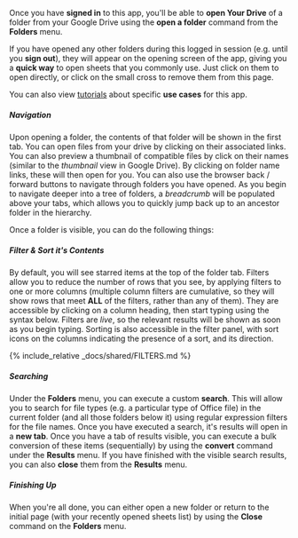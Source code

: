 Once you have __signed in__ to this app, you'll be able to __open Your Drive__ of a folder from your Google Drive using the __open a folder__ command from the __Folders__ menu.

If you have opened any other folders during this logged in session (e.g. until you __sign out__), they will appear on the opening screen of the app, giving you a __quick way__ to open sheets that you commonly use. Just click on them to open directly, or click on the small cross to remove them from this page.

You can also view [tutorials](#tutorials) about specific __use cases__ for this app.

##### Navigation

Upon opening a folder, the contents of that folder will be shown in the first tab. You can open files from your drive by clicking on their associated links. You can also preview a thumbnail of compatible files by click on their names (similar to the _thumbnail_ view in Google Drive). By clicking on folder name links, these will then open for you. You can also use the browser back / forward buttons to navigate through folders you have opened. As you begin to navigate deeper into a tree of folders, a _breadcrumb_ will be populated above your tabs, which allows you to quickly jump back up to an ancestor folder in the hierarchy.

Once a folder is visible, you can do the following things:

##### Filter & Sort it's Contents

By default, you will see starred items at the top of the folder tab. Filters allow you to reduce the number of rows that you see, by applying filters to one or more columns (multiple column filters are cumulative, so they will show rows that meet __ALL__ of the filters, rather than any of them). They are accessible by clicking on a column heading, then start typing using the syntax below. Filters are _live_, so the relevant results will be shown as soon as you begin typing. Sorting is also accessible in the filter panel, with sort icons on the columns indicating the presence of a sort, and its direction.

{% include_relative _docs/shared/FILTERS.md %}

##### Searching

Under the __Folders__ menu, you can execute a custom __search__. This will allow you to search for file types (e.g. a particular type of Office file) in the current folder (and all those folders below it) using regular expression filters for the file names. Once you have executed a search, it's results will open in a __new tab__. Once you have a tab of results visible, you can execute a bulk conversion of these items (sequentially) by using the __convert__ command under the __Results__ menu. If you have finished with the visible search results, you can also __close__ them from the __Results__ menu.

##### Finishing Up

When you're all done, you can either open a new folder or return to the initial page (with your recently opened sheets list) by using the __Close__ command on the __Folders__ menu.